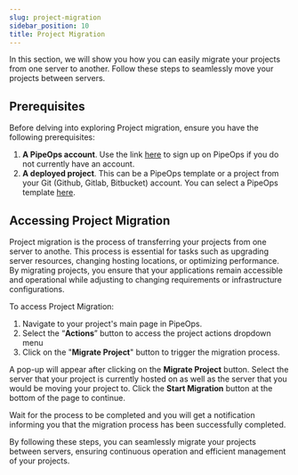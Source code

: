 ```yaml
---
slug: project-migration
sidebar_position: 10
title: Project Migration
---
```


In this section, we will show you how you can easily migrate your projects from one server to another. Follow these steps to seamlessly move your projects between servers.

## Prerequisites

Before delving into exploring Project migration, ensure you have the following prerequisites:

1. **A PipeOps account**. Use the link [here](https://console.pipeops.io/signup) to sign up on PipeOps if you do not currently have an account.
2. **A deployed project**. This can be a PipeOps template or a project from your Git (Github, Gitlab, Bitbucket) account. You can select a PipeOps template [here](https://github.com/orgs/pipeops-dev/repositories).

## Accessing Project Migration

Project migration is the process of transferring your projects from one server to anothe. This process is essential for tasks such as upgrading server resources, changing hosting locations, or optimizing performance. By migrating projects, you ensure that your applications remain accessible and operational while adjusting to changing requirements or infrastructure configurations.

To access Project Migration:

1. Navigate to your project's main page in PipeOps.
2. Select the “**Actions**” button to access the project actions dropdown menu
3. Click on the "**Migrate Project**" button to trigger the migration process.

<!-- ![Project migration]() -->

A pop-up will appear after clicking on the **Migrate Project** button. Select the server that your project is currently hosted on as well as the server that you would be moving your project to. Click the **Start Migration** button at the bottom of the page to continue.

<!-- ![Project migration]() -->

Wait for the process to be completed and you will get a notification informing you that the migration process has been successfully completed.

By following these steps, you can seamlessly migrate your projects between servers, ensuring continuous operation and efficient management of your projects.
